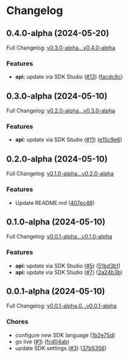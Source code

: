 # Changelog

## 0.4.0-alpha (2024-05-20)

Full Changelog: [v0.3.0-alpha...v0.4.0-alpha](https://github.com/kthcloud/python-sdk/compare/v0.3.0-alpha...v0.4.0-alpha)

### Features

* **api:** update via SDK Studio ([#13](https://github.com/kthcloud/python-sdk/issues/13)) ([facdc8c](https://github.com/kthcloud/python-sdk/commit/facdc8c9c9fba603040f81d57e314b14ff39fbb1))

## 0.3.0-alpha (2024-05-10)

Full Changelog: [v0.2.0-alpha...v0.3.0-alpha](https://github.com/kthcloud/python-sdk/compare/v0.2.0-alpha...v0.3.0-alpha)

### Features

* **api:** update via SDK Studio ([#11](https://github.com/kthcloud/python-sdk/issues/11)) ([e15c9e6](https://github.com/kthcloud/python-sdk/commit/e15c9e6b0aae22136e1cee1829081f5cf15c0ff8))

## 0.2.0-alpha (2024-05-10)

Full Changelog: [v0.1.0-alpha...v0.2.0-alpha](https://github.com/kthcloud/python-sdk/compare/v0.1.0-alpha...v0.2.0-alpha)

### Features

* Update README.md ([407ec48](https://github.com/kthcloud/python-sdk/commit/407ec4851977795c4201018ed69f267c4a53dca5))

## 0.1.0-alpha (2024-05-10)

Full Changelog: [v0.0.1-alpha...v0.1.0-alpha](https://github.com/kthcloud/python-sdk/compare/v0.0.1-alpha...v0.1.0-alpha)

### Features

* **api:** update via SDK Studio ([#5](https://github.com/kthcloud/python-sdk/issues/5)) ([51bd3b1](https://github.com/kthcloud/python-sdk/commit/51bd3b18d306aa3e9ba249be7cc46bfcba152224))
* **api:** update via SDK Studio ([#7](https://github.com/kthcloud/python-sdk/issues/7)) ([2a24b3b](https://github.com/kthcloud/python-sdk/commit/2a24b3bf7d75558734aaffd0137307104b2ff131))

## 0.0.1-alpha (2024-05-10)

Full Changelog: [v0.0.1-alpha.0...v0.0.1-alpha](https://github.com/kthcloud/python-sdk/compare/v0.0.1-alpha.0...v0.0.1-alpha)

### Chores

* configure new SDK language ([1b2e75d](https://github.com/kthcloud/python-sdk/commit/1b2e75d4a86745ef906f97a221f5ee0b42e2f0a6))
* go live ([#1](https://github.com/kthcloud/python-sdk/issues/1)) ([fcd04ab](https://github.com/kthcloud/python-sdk/commit/fcd04abbf032f9c7ae57d49858dead4435e799d9))
* update SDK settings ([#3](https://github.com/kthcloud/python-sdk/issues/3)) ([37b5356](https://github.com/kthcloud/python-sdk/commit/37b53560a0af865bfd088c3736b3c2de242ae2e2))
